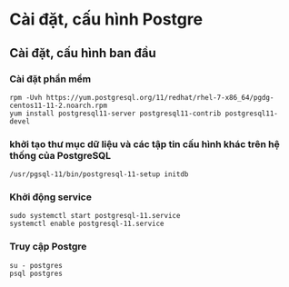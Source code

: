 # Cài đặt, cấu hình Postgre
## Cài đặt, cấu hình ban đầu
### Cài đặt phần mềm
```
rpm -Uvh https://yum.postgresql.org/11/redhat/rhel-7-x86_64/pgdg-centos11-11-2.noarch.rpm
yum install postgresql11-server postgresql11-contrib postgresql11-devel
```
### khởi tạo thư mục dữ liệu và các tập tin cấu hình khác trên hệ thống của PostgreSQL
```
/usr/pgsql-11/bin/postgresql-11-setup initdb
```
### Khởi động service
```
sudo systemctl start postgresql-11.service
systemctl enable postgresql-11.service
```
### Truy cập Postgre
```
su - postgres
psql postgres
```
